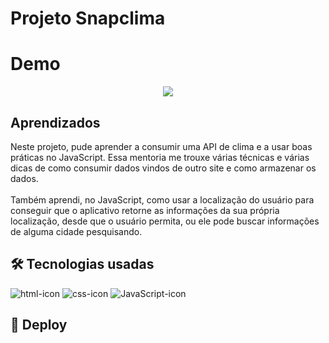 <h1>Projeto Snapclima</h1>

# Demo 
<div align="center">
  <img src="https://scontent.xx.fbcdn.net/v/t1.15752-9/375702091_1234373827227811_8734645816736634323_n.png?stp=dst-png_p403x403&_nc_cat=104&ccb=1-7&_nc_sid=aee45a&_nc_ohc=Aw5Xsi1QywMAX-wLG8-&_nc_ad=z-m&_nc_cid=0&_nc_ht=scontent.xx&oh=03_AdR9twNXVdlv69QIV3BtABXzPlAWtBpmX6wCm2ZR6moS-g&oe=6527E8A0">
</div>

## Aprendizados
<p>
  Neste projeto, pude aprender a consumir uma API de clima e a usar boas práticas no JavaScript. 
  Essa mentoria me trouxe várias técnicas e várias dicas de como consumir dados vindos de outro site e como armazenar os dados. <br> <br>
  Também aprendi, no JavaScript, como usar a localização do usuário para conseguir que o aplicativo retorne as informações da sua própria localização, desde que o usuário permita, ou ele pode buscar informações de alguma cidade pesquisando.
</p>

## 🛠 Tecnologias usadas
<div>
<img alt="html-icon" src="https://scontent.xx.fbcdn.net/v/t1.15752-9/351476071_504047908516851_7705481340876687880_n.png?stp=cp0_dst-png&_nc_cat=109&ccb=1-7&_nc_sid=aee45a&_nc_ohc=t6LsZVYu8coAX_pnr5p&_nc_ad=z-m&_nc_cid=0&_nc_ht=scontent.xx&oh=03_AdQFUZZQtIb5mpAl1lQWnw4ACqrNhJ7bMmGz9wSC9BYTwQ&oe=64A2ABD5">
<img alt="css-icon" src="https://scontent.xx.fbcdn.net/v/t1.15752-9/351439873_985332416219856_1720524501044035582_n.png?stp=cp0_dst-png&_nc_cat=104&ccb=1-7&_nc_sid=aee45a&_nc_ohc=qHJluiAAkNIAX8W4ICK&_nc_ad=z-m&_nc_cid=0&_nc_ht=scontent.xx&oh=03_AdRbT6WMi3lc98RpQjs3hqAfBIPk8a8EYSeVlgSuwLMF6w&oe=64A2BDEB">
<img alt="JavaScript-icon" src="https://scontent.xx.fbcdn.net/v/t1.15752-9/351486816_811062803890834_3908005823123491998_n.png?stp=cp0_dst-png&_nc_cat=102&ccb=1-7&_nc_sid=aee45a&_nc_ohc=MuW1j5b2SbkAX_5NF-T&_nc_ad=z-m&_nc_cid=0&_nc_ht=scontent.xx&oh=03_AdRu9rPg7qhJM8mWVyG2VanON5qMc3IQXWDhXaKsRq8QTQ&oe=64A2956A">
</div>


## 🚀 Deploy
